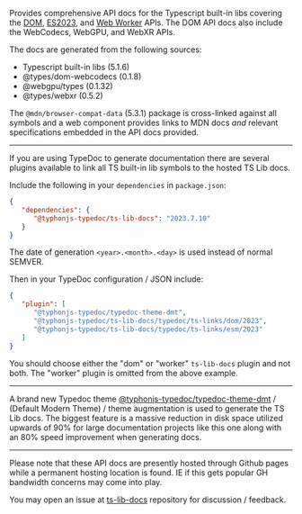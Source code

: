 Provides comprehensive API docs for the Typescript built-in libs covering the [DOM](https://typhonjs-typedoc.github.io/ts-lib-docs/2023/dom/), 
[ES2023](https://typhonjs-typedoc.github.io/ts-lib-docs/2023/esm/), and 
[Web Worker](https://typhonjs-typedoc.github.io/ts-lib-docs/2023/worker/) APIs. The DOM API docs also include the 
WebCodecs, WebGPU, and WebXR APIs.

The docs are generated from the following sources:
- Typescript built-in libs (5.1.6)
- @types/dom-webcodecs (0.1.8)
- @webgpu/types (0.1.32)
- @types/webxr (0.5.2)

The `@mdn/browser-compat-data` (5.3.1) package is cross-linked against all symbols and a web component 
provides links to MDN docs _and_ relevant specifications embedded in the API docs provided.

------------

If you are using TypeDoc to generate documentation there are several plugins available to link all TS built-in lib 
symbols to the hosted TS Lib docs. 

Include the following in your `dependencies` in `package.json`:
```json
{
   "dependencies": {
      "@typhonjs-typedoc/ts-lib-docs": "2023.7.10"
   }
}
```
The date of generation `<year>.<month>.<day>` is used instead of normal SEMVER.

Then in your TypeDoc configuration / JSON include:

```json
{
   "plugin": [         
      "@typhonjs-typedoc/typedoc-theme-dmt",
      "@typhonjs-typedoc/ts-lib-docs/typedoc/ts-links/dom/2023",
      "@typhonjs-typedoc/ts-lib-docs/typedoc/ts-links/esm/2023"
   ]
}
```

You should choose either the "dom" or "worker" `ts-lib-docs` plugin and not both. The "worker" plugin is omitted from 
the above example.

------------

A brand new Typedoc theme [@typhonjs-typedoc/typedoc-theme-dmt](https://www.npmjs.com/package/@typhonjs-typedoc/typedoc-theme-dmt) / 
(Default Modern Theme) / theme augmentation is used to generate the TS Lib docs. The biggest feature is a massive 
reduction in disk space utilized upwards of 90% for large documentation projects like this one along with an 80% speed 
improvement when generating docs. 

------------

Please note that these API docs are presently hosted through Github pages while a permanent hosting location is found. 
IE if this gets popular GH bandwidth concerns may come into play.

You may open an issue at [ts-lib-docs](https://github.com/typhonjs-typedoc/ts-lib-docs) repository for discussion / 
feedback.